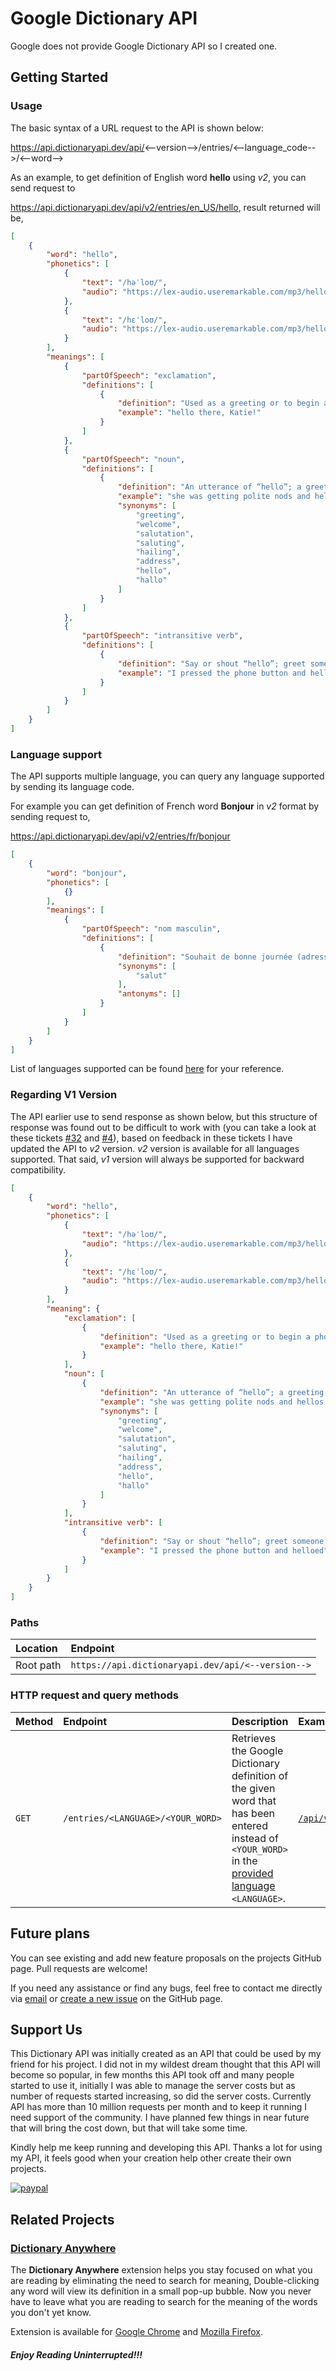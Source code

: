 # Google Dictionary API

Google does not provide Google Dictionary API so I created one.

## Getting Started

### Usage 

The basic syntax of a URL request to the API is shown below:

https://api.dictionaryapi.dev/api/<--version-->/entries/<--language_code-->/<--word-->

As an example, to get definition of English word **hello** using _v2_, you can send request to

https://api.dictionaryapi.dev/api/v2/entries/en_US/hello, result returned will be,

```json
[
    {
        "word": "hello",
        "phonetics": [
            {
                "text": "/həˈloʊ/",
                "audio": "https://lex-audio.useremarkable.com/mp3/hello_us_1_rr.mp3"
            },
            {
                "text": "/hɛˈloʊ/",
                "audio": "https://lex-audio.useremarkable.com/mp3/hello_us_2_rr.mp3"
            }
        ],
        "meanings": [
            {
                "partOfSpeech": "exclamation",
                "definitions": [
                    {
                        "definition": "Used as a greeting or to begin a phone conversation.",
                        "example": "hello there, Katie!"
                    }
                ]
            },
            {
                "partOfSpeech": "noun",
                "definitions": [
                    {
                        "definition": "An utterance of “hello”; a greeting.",
                        "example": "she was getting polite nods and hellos from people",
                        "synonyms": [
                            "greeting",
                            "welcome",
                            "salutation",
                            "saluting",
                            "hailing",
                            "address",
                            "hello",
                            "hallo"
                        ]
                    }
                ]
            },
            {
                "partOfSpeech": "intransitive verb",
                "definitions": [
                    {
                        "definition": "Say or shout “hello”; greet someone.",
                        "example": "I pressed the phone button and helloed"
                    }
                ]
            }
        ]
    }
]
```

### Language support

The API supports multiple language, you can query any language supported by sending its language code.

For example you can get definition of French word **Bonjour** in _v2_ format by sending request to,

https://api.dictionaryapi.dev/api/v2/entries/fr/bonjour

```json
[
    {
        "word": "bonjour",
        "phonetics": [
            {}
        ],
        "meanings": [
            {
                "partOfSpeech": "nom masculin",
                "definitions": [
                    {
                        "definition": "Souhait de bonne journée (adressé en arrivant, en rencontrant).",
                        "synonyms": [
                            "salut"
                        ],
                        "antonyms": []
                    }
                ]
            }
        ]
    }
]
```


List of languages supported can be found [here](https://dictionaryapi.dev/languageCode.txt) for your reference.

### Regarding V1 Version
The API earlier use to send response as shown below, but this structure of response was found out to be difficult to work with (you can take a look at these tickets [#32](https://github.com/meetDeveloper/googleDictionaryAPI/issues/32) and [#4](https://github.com/meetDeveloper/googleDictionaryAPI/issues/4)), based on feedback in these tickets I have updated the API to _v2_ version. _v2_ version is available for all languages supported. That said, _v1_ version will always be supported for backward compatibility.

```json
[
    {
        "word": "hello",
        "phonetics": [
            {
                "text": "/həˈloʊ/",
                "audio": "https://lex-audio.useremarkable.com/mp3/hello_us_1_rr.mp3"
            },
            {
                "text": "/hɛˈloʊ/",
                "audio": "https://lex-audio.useremarkable.com/mp3/hello_us_2_rr.mp3"
            }
        ],
        "meaning": {
            "exclamation": [
                {
                    "definition": "Used as a greeting or to begin a phone conversation.",
                    "example": "hello there, Katie!"
                }
            ],
            "noun": [
                {
                    "definition": "An utterance of “hello”; a greeting.",
                    "example": "she was getting polite nods and hellos from people",
                    "synonyms": [
                        "greeting",
                        "welcome",
                        "salutation",
                        "saluting",
                        "hailing",
                        "address",
                        "hello",
                        "hallo"
                    ]
                }
            ],
            "intransitive verb": [
                {
                    "definition": "Say or shout “hello”; greet someone.",
                    "example": "I pressed the phone button and helloed"
                }
            ]
        }
    }
]
```

### Paths

| Location | Endpoint |
| :-- | :-- |
| Root path | `https://api.dictionaryapi.dev/api/<--version-->`|

### HTTP request and query methods

| Method | Endpoint | Description | Examples |
| :-- | :-- | :-- | :-- |
| `GET` | `/entries/<LANGUAGE>/<YOUR_WORD>`| Retrieves the Google Dictionary definition of the given word that has been entered instead of `<YOUR_WORD>` in the [provided language](https://dictionaryapi.dev/languageCode.txt) `<LANGUAGE>`. | [`/api/v2/entries/fr/bonjour`](https://api.dictionaryapi.dev/api/v2/entries/fr/bonjour) |

## Future plans  

You can see existing and add new feature proposals on the projects GitHub page.
Pull requests are welcome!

If you need any assistance or find any bugs, feel free to contact me directly via [email](mailto:srjjain1996@gmail.com) or [create a new issue](https://github.com/meetDeveloper/googleDictionaryAPI/issues) on the GitHub page.

## Support Us
This Dictionary API was initially created as an API that could be used by my friend for his project. I did not in my wildest dream thought that this API will become so popular, in few months this API took off and many people started to use it, initially I was able to manage the server costs but as number of requests started increasing, so did the server costs. Currently API has more than 10 million requests per month and to keep it running I need support of the community. I have planned few things in near future that will bring the cost down, but that will take some time. 

Kindly help me keep running and developing this API. Thanks a lot for using my API, it feels good when your creation help other create their own projects.

[![paypal](https://www.paypalobjects.com/en_US/i/btn/btn_donateCC_LG.gif)](https://www.paypal.me/paytosuraj)

## Related Projects

### [Dictionary Anywhere](https://github.com/meetDeveloper/Dictionary-Anywhere)

The **Dictionary Anywhere** extension helps you stay focused on what you are reading by eliminating the need to search for meaning, 
Double-clicking any word will view its definition in a small pop-up bubble. 
Now you never have to leave what you are reading to search for the meaning of the words you don't yet know.

Extension is available for [Google Chrome](https://chrome.google.com/webstore/detail/dictionary-anywhere/hcepmnlphdfefjddkgkblcjkbpbpemac/) and [Mozilla Firefox](https://addons.mozilla.org/en-US/firefox/addon/dictionary-anyvhere).
##### Enjoy Reading Uninterrupted!!!
